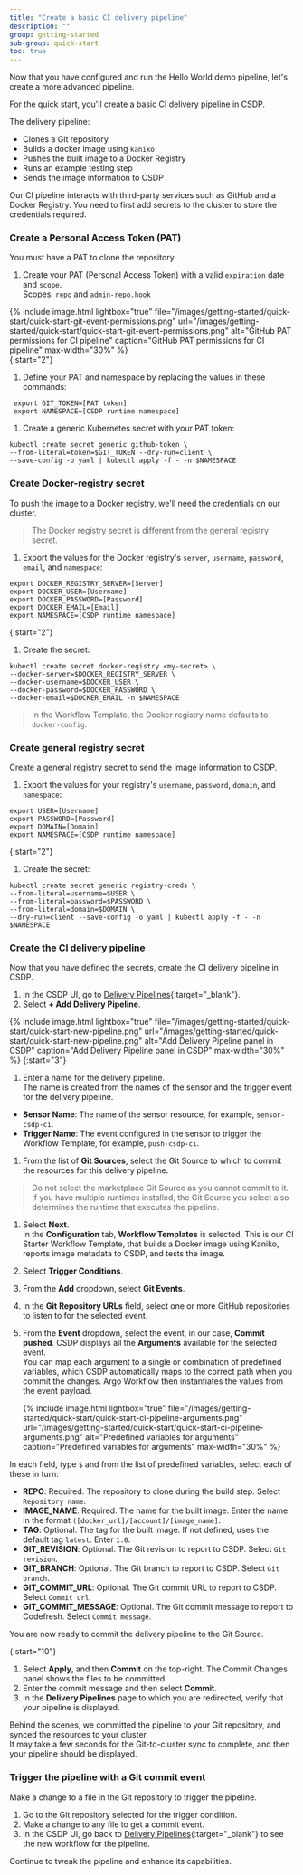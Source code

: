 ```yaml
---
title: "Create a basic CI delivery pipeline"
description: ""
group: getting-started
sub-group: quick-start
toc: true
---
```


Now that you have configured and run the Hello World demo pipeline, let's create a more advanced pipeline.  

For the quick start, you'll create a basic CI delivery pipeline in CSDP.  

The delivery pipeline:  
* Clones a Git repository
* Builds a docker image using `kaniko`
* Pushes the built image to a Docker Registry
* Runs an example testing step
* Sends the image information to CSDP

Our CI pipeline interacts with third-party services such as GitHub and a Docker Registry. You need to first add secrets to the cluster to store the credentials required. 


### Create a Personal Access Token (PAT)
You must have a PAT to clone the repository. 


1. Create your PAT (Personal Access Token) with a valid `expiration` date and `scope`.  
  Scopes: `repo` and `admin-repo.hook`  
  
  {% include 
   image.html 
   lightbox="true" 
   file="/images/getting-started/quick-start/quick-start-git-event-permissions.png" 
   url="/images/getting-started/quick-start/quick-start-git-event-permissions.png" 
   alt="GitHub PAT permissions for CI pipeline" 
   caption="GitHub PAT permissions for CI pipeline"
   max-width="30%" 
   %}  
{:start="2"}
1. Define your PAT and namespace by replacing the values in these commands:
  ```
   export GIT_TOKEN=[PAT token]
   export NAMESPACE=[CSDP runtime namespace]
  ```
1. Create a generic Kubernetes secret with your PAT token:
  ```
  kubectl create secret generic github-token \
  --from-literal=token=$GIT_TOKEN --dry-run=client \
  --save-config -o yaml | kubectl apply -f - -n $NAMESPACE
  ```

### Create Docker-registry secret
To push the image to a Docker registry, we'll need the credentials on our cluster.

> The Docker registry secret is different from the general registry secret.

1. Export the values for the Docker registry's `server`, `username`, `password`, `email`, and `namespace`:  

  ```
  export DOCKER_REGISTRY_SERVER=[Server]
  export DOCKER_USER=[Username]
  export DOCKER_PASSWORD=[Password]
  export DOCKER_EMAIL=[Email]
  export NAMESPACE=[CSDP runtime namespace]
  ```

{:start="2"}
1. Create the secret:   
  ``` 
  kubectl create secret docker-registry <my-secret> \
  --docker-server=$DOCKER_REGISTRY_SERVER \
  --docker-username=$DOCKER_USER \
  --docker-password=$DOCKER_PASSWORD \
  --docker-email=$DOCKER_EMAIL -n $NAMESPACE
  ```

 > In the Workflow Template, the Docker registry name defaults to `docker-config`.


### Create general registry secret
Create a general registry secret to send the image information to CSDP.

1. Export the values for your registry's `username`, `password`, `domain`, and `namespace`:  
  ```
export USER=[Username]
export PASSWORD=[Password]
export DOMAIN=[Domain]
export NAMESPACE=[CSDP runtime namespace]
  ```
  
{:start="2"}
1. Create the secret:
  ```
  kubectl create secret generic registry-creds \
  --from-literal=username=$USER \
  --from-literal=password=$PASSWORD \
  --from-literal=domain=$DOMAIN \
  --dry-run=client --save-config -o yaml | kubectl apply -f - -n $NAMESPACE
  ```

### Create the CI delivery pipeline
Now that you have defined the secrets, create the CI delivery pipeline in CSDP.

1. In the CSDP UI, go to [Delivery Pipelines](https://g.codefresh.io/2.0/pipelines){:target="\_blank"}.
1. Select **+ Add Delivery Pipeline**.

  {% include 
   image.html 
   lightbox="true" 
   file="/images/getting-started/quick-start/quick-start-new-pipeline.png" 
   url="/images/getting-started/quick-start/quick-start-new-pipeline.png" 
   alt="Add Delivery Pipeline panel in CSDP" 
   caption="Add Delivery Pipeline panel in CSDP"
   max-width="30%" 
   %}
{:start="3"}
1. Enter a name for the delivery pipeline.  
  The name is created from the names of the sensor and the trigger event for the delivery pipeline.   
  * **Sensor Name**: The name of the sensor resource, for example, `sensor-csdp-ci`.
  * **Trigger Name**: The event configured in the sensor to trigger the Workflow Template, for example, `push-csdp-ci`.
1. From the list of **Git Sources**, select the Git Source to which to commit the resources for this delivery pipeline.  
  > Do not select the marketplace Git Source as you cannot commit to it.   
    If you have multiple runtimes installed, the Git Source you select also determines the runtime that executes the pipeline.
1. Select **Next**.  
  In the **Configuration** tab, **Workflow Templates** is selected. This is our CI Starter Workflow Template, that builds a Docker image using Kaniko, reports image metadata to CSDP, and tests the image.
1. Select **Trigger Conditions**. 
1. From the **Add** dropdown, select **Git Events**.
1. In the **Git Repository URLs** field, select one or more GitHub repositories to listen to for the selected event. 
1. From the **Event** dropdown, select the event, in our case, **Commit pushed**.
  CSDP displays all the **Arguments** available for the selected event.    
  You can map each argument to a single or combination of predefined variables, which CSDP automatically maps to the correct path when you commit the changes. Argo Workflow then instantiates the values from the event payload.  
   
    {% include 
   image.html 
   lightbox="true" 
   file="/images/getting-started/quick-start/quick-start-ci-pipeline-arguments.png" 
   url="/images/getting-started/quick-start/quick-start-ci-pipeline-arguments.png" 
   alt="Predefined variables for arguments" 
   caption="Predefined variables for arguments"
   max-width="30%" 
   %}
     
  In each field, type `$` and from the list of predefined variables, select each of these in turn:  

  * **REPO**: Required. The repository to clone during the build step. Select `Repository name`.  
  * **IMAGE_NAME**: Required. The name for the built image. Enter the name in the format `([docker_url]/[account]/[image_name]`.  
  * **TAG**: Optional. The tag for the built image. If not defined, uses the default tag `latest`. Enter `1.0`.  
  * **GIT_REVISION**: Optional. The Git revision to report to CSDP. Select `Git revision`.  
  * **GIT_BRANCH**: Optional. The Git branch to report to CSDP. Select `Git branch`.  
  * **GIT_COMMIT_URL**: Optional. The Git commit URL to report to CSDP. Select `Commit url`.  
  * **GIT_COMMIT_MESSAGE**: Optional. The Git commit message to report to Codefresh. Select `Commit message`.   
  
  You are now ready to commit the delivery pipeline to the Git Source.  

{:start="10"}
1. Select **Apply**, and then **Commit** on the top-right.
  The Commit Changes panel shows the files to be committed.
1. Enter the commit message and then select **Commit**.
1. In the **Delivery Pipelines** page to which you are redirected, verify that your pipeline is displayed. 

  Behind the scenes, we committed the pipeline to your Git repository, and synced the resources to your cluster.  
  It may take a few seconds for the Git-to-cluster sync to complete, and then your pipeline should be displayed.

### Trigger the pipeline with a Git commit event
Make a change to a file in the Git repository to trigger the pipeline.

1. Go to the Git repository selected for the trigger condition.
1. Make a change to any file to get a commit event.
1. In the CSDP UI, go back to [Delivery Pipelines](https://g.codefresh.io/2.0/pipelines){:target="\_blank"} to see the new workflow for the pipeline.  

Continue to tweak the pipeline and enhance its capabilities. 


